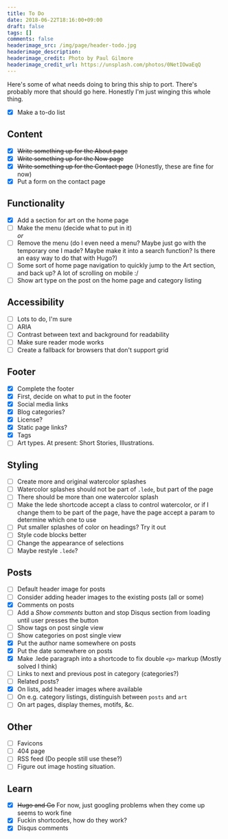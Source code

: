 ```yaml
---
title: To Do
date: 2018-06-22T18:16:00+09:00
draft: false
tags: []
comments: false
headerimage_src: /img/page/header-todo.jpg
headerimage_description:
headerimage_credit: Photo by Paul Gilmore
headerimage_credit_url: https://unsplash.com/photos/0NetIOwaEqQ
---
```


Here's some of what needs doing to bring this ship to port. There's probably more that should go here. Honestly I'm just winging this whole thing.

<!--more-->

- [x] Make a to-do list

## Content

- [x] ~~Write something up for the About page~~
- [x] ~~Write something up for the Now page~~
- [x] ~~Write something up for the Contact page~~ (Honestly, these are fine for now)
- [x] Put a form on the contact page

## Functionality

- [x] Add a section for art on the home page
- [ ] Make the menu (decide what to put in it)  
       _or_
- [ ] Remove the menu (do I even need a menu? Maybe just go with the temporary one I made? Maybe make it into a search function? Is there an easy way to do that with Hugo?)
- [ ] Some sort of home page navigation to quickly jump to the Art section, and back up? A lot of scrolling on mobile :/
- [ ] Show art type on the post on the home page and category listing

## Accessibility

- [ ] Lots to do, I'm sure
- [ ] ARIA
- [ ] Contrast between text and background for readability
- [ ] Make sure reader mode works
- [ ] Create a fallback for browsers that don't support grid

## Footer

- [x] Complete the footer
- [x] First, decide on what to put in the footer
- [x] Social media links
- [x] Blog categories?
- [x] License?
- [x] Static page links?
- [x] Tags
- [ ] Art types. At present: Short Stories, Illustrations.

## Styling

- [ ] Create more and original watercolor splashes
- [ ] Watercolor splashes should not be part of `.lede`, but part of the page
- [ ] There should be more than one watercolor splash
- [ ] Make the lede shortcode accept a class to control watercolor, or if I change them to be part of the page, have the page accept a param to determine which one to use
- [ ] Put smaller splashes of color on headings? Try it out
- [ ] Style code blocks better
- [ ] Change the appearance of selections
- [ ] Maybe restyle `.lede`?

## Posts

- [ ] Default header image for posts
- [ ] Consider adding header images to the existing posts (all or some)
- [x] Comments on posts
- [ ] Add a _Show comments_ button and stop Disqus section from loading until user presses the button
- [ ] Show tags on post single view
- [ ] Show categories on post single view
- [x] Put the author name somewhere on posts
- [x] Put the date somewhere on posts
- [x] Make .lede paragraph into a shortcode to fix double `<p>` markup (Mostly solved I think)
- [ ] Links to next and previous post in category (categories?)
- [ ] Related posts?
- [x] On lists, add header images where available
- [ ] On e.g. category listings, distinguish between `posts` and `art`
- [ ] On art pages, display themes, motifs, &c.

## Other

- [ ] Favicons
- [ ] 404 page
- [ ] RSS feed (Do people still use these?)
- [ ] Figure out image hosting situation.

## Learn

- [x] ~~Hugo and Go~~ For now, just googling problems when they come up seems to work fine
- [x] Fuckin shortcodes, how do they work?
- [x] Disqus comments
